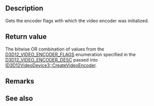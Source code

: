 ## Description

Gets the encoder flags with which the video encoder was initialized.

## Return value

The bitwise OR combination of values from the [D3D12_VIDEO_ENCODER_FLAGS](https://learn.microsoft.com/windows/win32/api/d3d12video/ne-d3d12video-d3d12_video_encoder_flags) enumeration specified in the [D3D12_VIDEO_ENCODER_DESC](https://learn.microsoft.com/windows/win32/api/d3d12video/ns-d3d12video-d3d12_video_encoder_desc) passed into [ID3D12VideoDevice3::CreateVideoEncoder](https://learn.microsoft.com/windows/win32/api/d3d12video/nf-d3d12video-id3d12videodevice3-createvideoencoder).

## Remarks

## See also